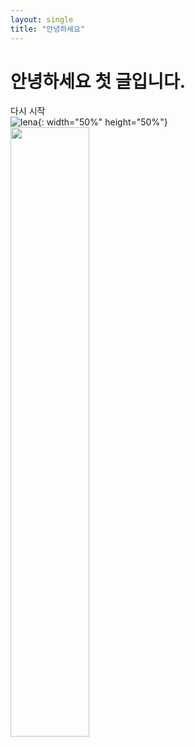 ```yaml
---
layout: single
title: "안녕하세요"
---
```


# 안녕하세요 첫 글입니다.

다시 시작  
![lena](https://user-images.githubusercontent.com/98035435/150297312-edd49884-6e12-4210-9b02-588efa2854b8.jpg){: width="50%" height="50%"}
<img src="/images/lena.png" width="50%" height="50%">